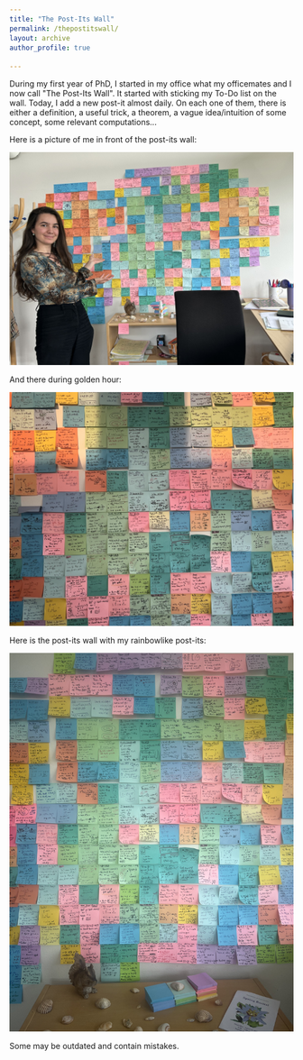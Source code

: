 ```yaml
---
title: "The Post-Its Wall"
permalink: /thepostitswall/
layout: archive
author_profile: true

---
```


During my first year of PhD, I started in my office what my officemates and I now call "The Post-Its Wall". 
It started with sticking my To-Do list on the wall. Today, I add a new post-it almost daily. 
On each one of them, there is either a definition, a useful trick, a theorem, a vague idea/intuition of some concept, some relevant computations...

Here is a picture of me in front of the post-its wall: 

<img src="/images/postitswall1.jpeg" alt="In front of the wall" width="800">

And there during golden hour: 

![Golden Hour](/images/Postits2.jpeg)

Here is the post-its wall with my rainbowlike post-its: 

![Rainbow](/images/Post-Its-Rainbow.jpeg)

Some may be outdated and contain mistakes. 


